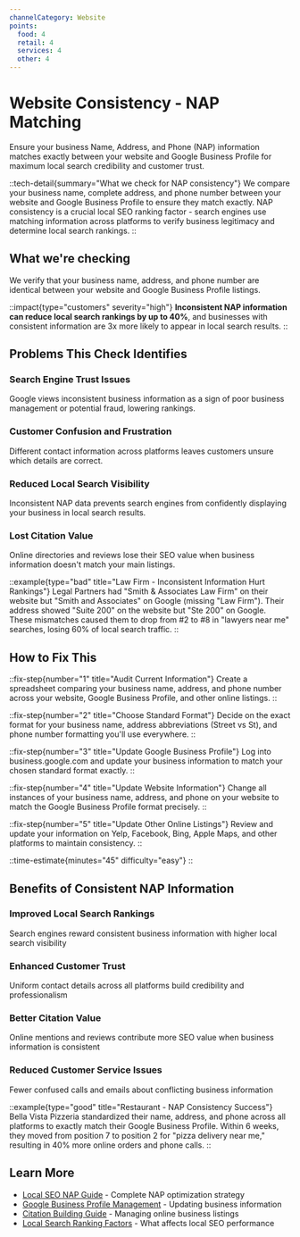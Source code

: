 ```yaml
---
channelCategory: Website
points:
  food: 4
  retail: 4
  services: 4
  other: 4
---
```


# Website Consistency - NAP Matching

Ensure your business Name, Address, and Phone (NAP) information matches exactly between your website and Google Business Profile for maximum local search credibility and customer trust.

::tech-detail{summary="What we check for NAP consistency"}
We compare your business name, complete address, and phone number between your website and Google Business Profile to ensure they match exactly. NAP consistency is a crucial local SEO ranking factor - search engines use matching information across platforms to verify business legitimacy and determine local search rankings.
::

## What we're checking

We verify that your business name, address, and phone number are identical between your website and Google Business Profile listings.

::impact{type="customers" severity="high"}
**Inconsistent NAP information can reduce local search rankings by up to 40%**, and businesses with consistent information are 3x more likely to appear in local search results.
::

## Problems This Check Identifies

### Search Engine Trust Issues
Google views inconsistent business information as a sign of poor business management or potential fraud, lowering rankings.

### Customer Confusion and Frustration
Different contact information across platforms leaves customers unsure which details are correct.

### Reduced Local Search Visibility
Inconsistent NAP data prevents search engines from confidently displaying your business in local search results.

### Lost Citation Value
Online directories and reviews lose their SEO value when business information doesn't match your main listings.

::example{type="bad" title="Law Firm - Inconsistent Information Hurt Rankings"}
Legal Partners had "Smith & Associates Law Firm" on their website but "Smith and Associates" on Google (missing "Law Firm"). Their address showed "Suite 200" on the website but "Ste 200" on Google. These mismatches caused them to drop from #2 to #8 in "lawyers near me" searches, losing 60% of local search traffic.
::

## How to Fix This

::fix-step{number="1" title="Audit Current Information"}
Create a spreadsheet comparing your business name, address, and phone number across your website, Google Business Profile, and other online listings.
::

::fix-step{number="2" title="Choose Standard Format"}
Decide on the exact format for your business name, address abbreviations (Street vs St), and phone number formatting you'll use everywhere.
::

::fix-step{number="3" title="Update Google Business Profile"}
Log into business.google.com and update your business information to match your chosen standard format exactly.
::

::fix-step{number="4" title="Update Website Information"}
Change all instances of your business name, address, and phone on your website to match the Google Business Profile format precisely.
::

::fix-step{number="5" title="Update Other Online Listings"}
Review and update your information on Yelp, Facebook, Bing, Apple Maps, and other platforms to maintain consistency.
::

::time-estimate{minutes="45" difficulty="easy"}
::

## Benefits of Consistent NAP Information

### Improved Local Search Rankings
Search engines reward consistent business information with higher local search visibility

### Enhanced Customer Trust
Uniform contact details across all platforms build credibility and professionalism

### Better Citation Value
Online mentions and reviews contribute more SEO value when business information is consistent

### Reduced Customer Service Issues
Fewer confused calls and emails about conflicting business information

::example{type="good" title="Restaurant - NAP Consistency Success"}
Bella Vista Pizzeria standardized their name, address, and phone across all platforms to exactly match their Google Business Profile. Within 6 weeks, they moved from position 7 to position 2 for "pizza delivery near me," resulting in 40% more online orders and phone calls.
::

## Learn More

- [Local SEO NAP Guide](https://moz.com/learn/seo/nap-local-seo) - Complete NAP optimization strategy
- [Google Business Profile Management](https://support.google.com/business/answer/3038063) - Updating business information
- [Citation Building Guide](https://www.brightlocal.com/learn/local-seo-citation-guide/) - Managing online business listings
- [Local Search Ranking Factors](https://www.brightlocal.com/research/local-search-ranking-factors/) - What affects local SEO performance 